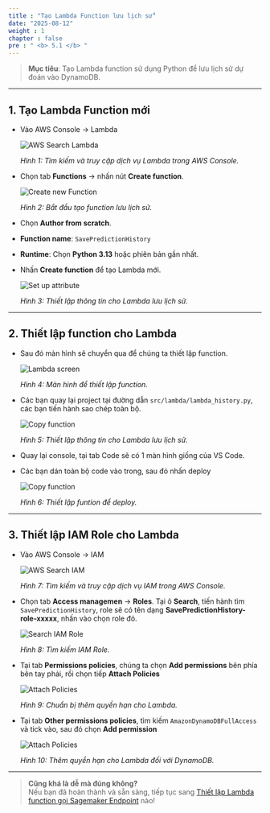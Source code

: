 ```yaml
---
title : "Tạo Lambda Function lưu lịch sử"
date: "2025-08-12"
weight : 1
chapter : false
pre : " <b> 5.1 </b> "
---
```


> **Mục tiêu**: Tạo Lambda function sử dụng Python để lưu lịch sử dự đoán vào DynamoDB.

---

## 1. Tạo Lambda Function mới

- Vào AWS Console → Lambda

    ![AWS Search Lambda](/images/5.lambda-api-setup/5.1.create-lambda-save-history/create-lambda-save-history-1.png)  

    *Hình 1: Tìm kiếm và truy cập dịch vụ Lambda trong AWS Console.*

- Chọn tab **Functions** → nhấn nút **Create function**.  

    ![Create new Function](/images/5.lambda-api-setup/5.1.create-lambda-save-history/create-lambda-save-history-2.png)    

    *Hình 2: Bắt đầu tạo function lưu lịch sử.*

- Chọn **Author from scratch**.  
- **Function name**: `SavePredictionHistory`  
- **Runtime**: Chọn **Python 3.13** hoặc phiên bản gần nhất.  
- Nhấn **Create function** để tạo Lambda mới.

    ![Set up attribute](/images/5.lambda-api-setup/5.1.create-lambda-save-history/create-lambda-save-history-3.png)  

    *Hình 3: Thiết lập thông tin cho Lambda lưu lịch sử.*

---

## 2. Thiết lập function cho Lambda

- Sau đó màn hình sẽ chuyển qua để chúng ta thiết lập function.

    ![Lambda screen](/images/5.lambda-api-setup/5.1.create-lambda-save-history/create-lambda-save-history-4.png)  

    *Hình 4: Màn hình để thiết lập function.*

- Các bạn quay lại project tại đường dẫn `src/lambda/lambda_history.py`, các bạn tiến hành sao chép toàn bộ.

    ![Copy function](/images/5.lambda-api-setup/5.1.create-lambda-save-history/create-lambda-save-history-5.png)  

    *Hình 5: Thiết lập thông tin cho Lambda lưu lịch sử.*

- Quay lại console, tại tab Code sẽ có 1 màn hình giống của VS Code.
- Các bạn dán toàn bộ code vào trong, sau đó nhấn deploy

    ![Copy function](/images/5.lambda-api-setup/5.1.create-lambda-save-history/create-lambda-save-history-6.png)  

    *Hình 6: Thiết lập funtion để deploy.*

---

## 3. Thiết lập IAM Role cho Lambda

- Vào AWS Console → IAM

    ![AWS Search IAM](/images/5.lambda-api-setup/5.1.create-lambda-save-history/create-lambda-save-history-7.png)  

    *Hình 7: Tìm kiếm và truy cập dịch vụ IAM trong AWS Console.*

- Chọn tab **Access managemen** → **Roles**. Tại ô **Search**, tiến hành tìm `SavePredictionHistory`, role sẽ có tên dạng **SavePredictionHistory-role-xxxxx**, nhấn vào chọn role đó.

    ![Search IAM Role](/images/5.lambda-api-setup/5.1.create-lambda-save-history/create-lambda-save-history-8.png)  

    *Hình 8: Tìm kiếm IAM Role.*

- Tại tab **Permissions policies**, chúng ta chọn **Add permissions** bên phía bên tay phải, rồi chọn tiếp **Attach Policies**

    ![Attach Policies](/images/5.lambda-api-setup/5.1.create-lambda-save-history/create-lambda-save-history-9.png)  

    *Hình 9: Chuẩn bị thêm quyền hạn cho Lambda.*
 
- Tại tab **Other permissions policies**, tìm kiếm `AmazonDynamoDBFullAccess` và tick vào, sau đó chọn **Add permission**

    ![Attach Policies](/images/5.lambda-api-setup/5.1.create-lambda-save-history/create-lambda-save-history-9.png)  

    *Hình 10: Thêm quyền hạn cho Lambda đối với DynamoDB.*

---

> **Cũng khá là dễ mà đúng không?**  
> Nếu bạn đã hoàn thành và sẵn sàng, tiếp tục sang [Thiết lập Lambda function gọi Sagemaker Endpoint](/5-lambda-api-setup/5.2-create-lambda-call-sagemaker) nào!